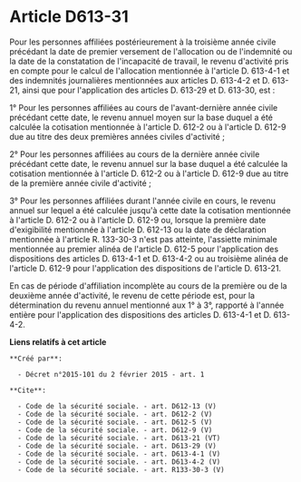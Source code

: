 # Article D613-31

Pour les personnes affiliées postérieurement à la troisième année civile précédant la date de premier versement de
l'allocation ou de l'indemnité ou la date de la constatation de l'incapacité de travail, le revenu d'activité pris en compte
pour le calcul de l'allocation mentionnée à l'article D. 613-4-1 et des indemnités journalières mentionnées aux articles D.
613-4-2 et D. 613-21, ainsi que pour l'application des articles D. 613-29 et D. 613-30, est : 

1° Pour les personnes affiliées au cours de l'avant-dernière année civile précédant cette date, le revenu annuel moyen sur la
base duquel a été calculée la cotisation mentionnée à l'article D. 612-2 ou à l'article D. 612-9 due au titre des deux
premières années civiles d'activité ; 

2° Pour les personnes affiliées au cours de la dernière année civile précédant cette date, le revenu annuel sur la base
duquel a été calculée la cotisation mentionnée à l'article D. 612-2 ou à l'article D. 612-9 due au titre de la première année
civile d'activité ; 

3° Pour les personnes affiliées durant l'année civile en cours, le revenu annuel sur lequel a été calculée jusqu'à cette date
la cotisation mentionnée à l'article D. 612-2 ou à l'article D. 612-9 ou, lorsque la première date d'exigibilité mentionnée à
l'article D. 612-13 ou la date de déclaration mentionnée à l'article R. 133-30-3 n'est pas atteinte, l'assiette minimale
mentionnée au premier alinéa de l'article D. 612-5 pour l'application des dispositions des articles D. 613-4-1 et D. 613-4-2
ou au troisième alinéa de l'article D. 612-9 pour l'application des dispositions de l'article D. 613-21. 

En cas de période d'affiliation incomplète au cours de la première ou de la deuxième année d'activité, le revenu de cette
période est, pour la détermination du revenu annuel mentionné aux 1° à 3°, rapporté à l'année entière pour l'application des
dispositions des articles D. 613-4-1 et D. 613-4-2.

**Liens relatifs à cet article**

	**Créé par**:

	  - Décret n°2015-101 du 2 février 2015 - art. 1

	**Cite**:

	  - Code de la sécurité sociale. - art. D612-13 (V)
	  - Code de la sécurité sociale. - art. D612-2 (V)
	  - Code de la sécurité sociale. - art. D612-5 (V)
	  - Code de la sécurité sociale. - art. D612-9 (V)
	  - Code de la sécurité sociale. - art. D613-21 (VT)
	  - Code de la sécurité sociale. - art. D613-29 (V)
	  - Code de la sécurité sociale. - art. D613-4-1 (V)
	  - Code de la sécurité sociale. - art. D613-4-2 (V)
	  - Code de la sécurité sociale. - art. R133-30-3 (V)
